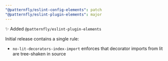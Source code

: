 ```yaml
---
"@patternfly/eslint-config-elements": patch
"@patternfly/eslint-plugin-elements": major
---
```


✨ Added `@patternfly/eslint-plugin-elements`

Initial release contains a single rule:

- `no-lit-decorators-index-import` enforces that decorator imports from lit are
  tree-shaken in source
